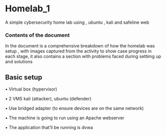 # Homelab_1
A simple cybersecurity home lab using , ubuntu , kali and safeline web

### Contents of the document
In the document is a comprehensive breakdown of how the homelab was setup , with images captured from the activity to show case progress in each stage, it also contains a section with problems faced during settimg up and solutions

## Basic setup 

•	Virtual box (hypervisor)

•	2 VMS kali (attacker), ubuntu (defender)

•	Use bridged adapter (to ensure devices are on the same network)

•	The machine is going to run using an Apache webserver 

•	The application that’ll be running is dvwa 

